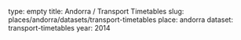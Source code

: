 type: empty
title: Andorra / Transport Timetables
slug: places/andorra/datasets/transport-timetables
place: andorra
dataset: transport-timetables
year: 2014
